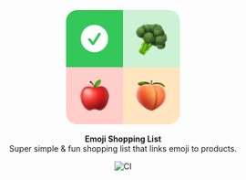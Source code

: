 <p align="center">
  <p align="center">
    <img width="200" src="EmojiShoppingList/Resources/Assets.xcassets/Icon.imageset/icon.png" alt="NU.nl logo" style="border-radius:10%">
  </p>
  <p align="center">
  <strong>Emoji Shopping List</strong><BR>
  Super simple &amp; fun shopping list that links emoji to products.
</p>
  <p align="center">
    <img src="https://github.com/WouterWisse/emoji-shopping-list/actions/workflows/CI.yml/badge.svg" alt="CI">
  </p>
</p>
